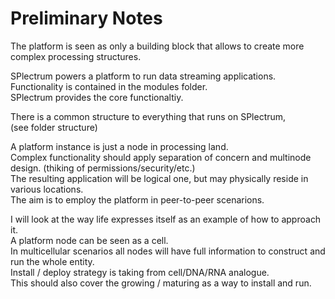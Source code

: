 # Preliminary Notes

The platform is seen as only a building block that allows to create more complex processing structures.  

SPlectrum powers a platform to run data streaming applications.  
Functionality is contained in the modules folder.  
SPlectrum provides the core functionaltiy.

There is a common structure to everything that runs on SPlectrum,  
(see folder structure)

A platform instance is just a node in processing land.  
Complex functionality should apply separation of concern and multinode design. (thiking of permissions/security/etc.)  
The resulting application will be logical one, but may physically reside in various locations.  
The aim is to employ the platform in peer-to-peer scenarions.  

I will look at the way life expresses itself as an example of how to approach it.  
A platform node can be seen as a cell.  
In multicellular scenarios all nodes will have full information to construct and run the whole entity.  
Install / deploy strategy is taking from cell/DNA/RNA analogue.  
This should also cover the growing / maturing as a way to install and run.  

